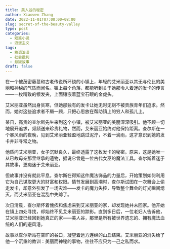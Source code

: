 ```yaml
---
title: 美人谷的秘密
author: Xiaowen Zhang
date: 2022-11-01T07:00:00+08:00
slug: secret-of-the-beauty-valley
type: post
categories:
  - 短篇小说
  - 浪漫主义
tags:
  - 格调浪漫
  - 社会批判
  - 悬疑故事
draft: false
---
```


在一个被茂密藤蔓和古老传说所环绕的小镇上，年轻的艾米丽亚以其无与伦比的美丽和神秘的气质而闻名。镇上每个角落，都能听到关于她那令人着迷的发卡的传言——一枚精致的银发夹，上面镶嵌着蓝宝石眼的金虎头。

艾米丽亚虽然出身贫寒，但她那独有的发卡让她无时无刻不被贵族青年们追求。然而，她对这些追求者不屑一顾，只把心思放在帮助镇上的穷人和孤儿上。

某日，高贵的查尔斯先生来到这个小镇，被艾米丽亚的美丽深深吸引。他不顾一切地展开追求，频频送来珍贵礼物，然而，艾米丽亚始终对他保持距离。查尔斯在一个暴风雨的夜晚，见到艾米丽亚轻盈地跳过泥泞，不着一滴雨，这才意识到她的发卡并非寻常之物。

他质问艾米丽亚，女子沉默良久，最终透露了这枚发卡的秘密。原来，这是她唯一从已故母亲那里继承的遗物，据说它曾是一位古代女巫的魔法工具。查尔斯着迷于其故事，更痴迷于艾米丽亚。

但故事并没有就此平息。查尔斯在得知这件魔法饰品的力量后，开始策划如何利用它为自己谋取更大的财富和权限。情节发展到高潮时，查尔斯试图在一次舞会上偷走发卡，却意外引发了一场灾难——发卡的魔力失控，导致整个舞会的灯光瞬间熄灭，而艾米丽亚在混乱中失踪了。

次日清晨，查尔斯怀着愧疚和焦虑来到艾米丽亚的家，却发现她并未回家。他开始在镇上四处寻找，却始终不见艾米丽亚的踪影。直到多日后，一位老妇人告诉他，艾米丽亚已经回到她真正的家——美人谷，那里是所有被世界遗忘的、拥有魔法血统的人们的避风港。

故事以查尔斯站在空旷的谷口，凝望着远方连绵的山丘结束。艾米丽亚的消失给了他一个沉重的教训：美丽而神秘的事物，往往不应只为一己之私而求。